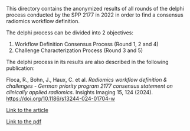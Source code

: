 This directory contains the anonymized results of all rounds of the delphi process conducted by the SPP 2177 in 2022 in order to find a consensus radiomics workflow definition.

The delphi process can be divided into 2 objectives:
1. Workflow Definition Consensus Process  (Round 1, 2 and 4)
2. Challenge Characterization Process (Round 3 and 5)

The delphi process in its results are also described in the following publication:

Floca, R., Bohn, J., Haux, C. et al. _Radiomics workflow definition & challenges - German priority program 2177 consensus statement on clinically applied radiomics_. Insights Imaging 15, 124 (2024). https://doi.org/10.1186/s13244-024-01704-w

[Link to the article](https://doi.org/10.1186/s13244-024-01704-w)

[Link to the pdf](https://link.springer.com/content/pdf/10.1186/s13244-024-01704-w.pdf)